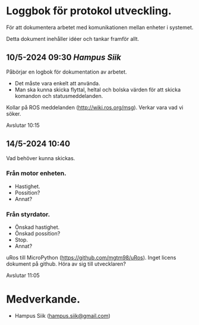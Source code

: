 # Loggbok för protokol utveckling.

För att dokumentera arbetet med komunikationen mellan enheter i systemet.

Detta dokument inehåller idéer och tankar framför allt.

## 10/5-2024 09:30 _Hampus Siik_

Påbörjar en logbok för dokumentation av arbetet.

-   Det måste vara enkelt att använda.
-   Man ska kunna skicka flyttal, heltal och bolska värden för att skicka komandon och statusmeddelanden.

Kollar på ROS meddelanden (http://wiki.ros.org/msg).
Verkar vara vad vi söker.

Avslutar 10:15

## 14/5-2024 10:40

Vad behöver kunna skickas.

### Från motor enheten.

-   Hastighet.
-   Possition?
-   Annat?

### Från styrdator.

-   Önskad hastighet.
-   Önskad possition?
-   Stop.
-   Annat?

uRos till MicroPython (https://github.com/mgtm98/uRos).
Inget licens dokument på github. Höra av sig till utvecklaren?

Avslutar 11:05

# Medverkande.

-   Hampus Siik (hampus.siik@gmail.com)
